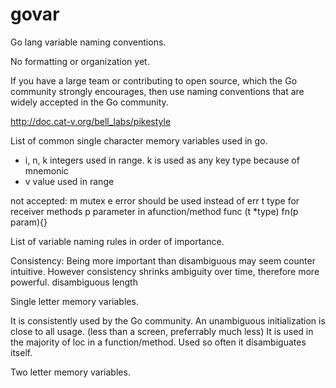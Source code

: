 # govar
Go lang variable naming conventions.

No formatting or organization yet.

If you have a large team or contributing to open source, which the Go community strongly encourages, then use naming conventions that are widely accepted in the Go community.

http://doc.cat-v.org/bell_labs/pikestyle

List of common single character memory variables used in go.
<ul>
<li>i, n, k integers used in range. k is used as any key type because of mnemonic</li>
<li>v       value used in range</li>
</ul>
not accepted:
m       mutex
e       error should be used instead of err
t       type for receiver methods
p       parameter in afunction/method func (t *type) fn(p param){}

List of variable naming rules in order of importance.

Consistency: Being more important than disambiguous may seem counter intuitive. However consistency shrinks ambiguity over time, therefore more powerful.
disambiguous
length

Single letter memory variables.

It is consistently used by the Go community.
An unambiguous initialization is close to all usage. (less than a screen, preferrably much less)
It is used in the majority of loc in a function/method. Used so often it disambiguates itself. 

Two letter memory variables.



